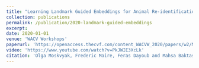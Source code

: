 ```yaml
---
title: "Learning Landmark Guided Embeddings for Animal Re-identification"
collection: publications
permalink: /publication/2020-landmark-guided-embeddings
excerpt: 
date: 2020-01-01
venue: 'WACV Workshops'
paperurl: 'https://openaccess.thecvf.com/content_WACVW_2020/papers/w2/Moskvyak_Learning_Landmark_Guided_Embeddings_for_Animal_Re-identification_WACVW_2020_paper.pdf'
video: 'https://www.youtube.com/watch?v=PkJWIE3XcLk'
citation: 'Olga Moskvyak, Frederic Maire, Feras Dayoub and Mahsa Baktashmotlagh. (2020). &quot;Learning Landmark Guided Embeddings for Animal Re-identification.&quot; <i>In Proc. Winter Conference on Applications of Computer Vision Workshops</i>'
---
```

